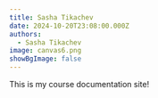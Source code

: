 ```yaml
---
title: Sasha Tikachev
date: 2024-10-20T23:08:00.000Z
authors:
  - Sasha Tikachev
image: canvas6.png
showBgImage: false
---
```


This is my course documentation site!
